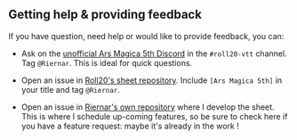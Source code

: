 ## Getting help & providing feedback

If you have question, need help or would like to provide feedback, you can:

- Ask on the [unofficial Ars Magica 5th Discord](https://discord.gg/9M9fhwr6T9)
  in the `#roll20-vtt` channel. Tag `@Riernar`. This is ideal for quick questions.

- Open an issue in [Roll20's sheet repository](https://github.com/Roll20/roll20-character-sheets/issues).
  Include `[Ars Magica 5th]` in your title and tag `@Riernar`.

- Open an issue in [Riernar's own repository](https://github.com/Riernar/arm5-sheet)
  where I develop the sheet. This is where I schedule up-coming features, so be sure
  to check here if you have a feature request: maybe it's already in the work !
